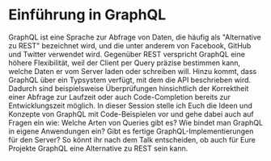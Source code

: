 # Einführung in GraphQL
GraphQL ist eine Sprache zur Abfrage von Daten, die häufig als "Alternative zu REST" bezeichnet wird, und die unter anderem von Facebook, GitHub und Twitter verwendet wird. Gegenüber REST verspricht GraphQL eine höhere Flexibilität, weil der Client per Query präzise bestimmen kann, welche Daten er vom Server laden oder schreiben will. Hinzu kommt, dass GraphQL über ein Typsystem verfügt, mit dem die API beschrieben wird. Dadurch sind beispielsweise Überprüfungen hinsichtlich der Korrektheit einer Abfrage zur Laufzeit oder auch Code-Completion bereits zur Entwicklungszeit möglich. 
In dieser Session stelle ich Euch die Ideen und Konzepte von GraphQL mit Code-Beispielen vor und gehe dabei auch auf Fragen ein wie: Welche Arten von Queries gibt es? Wie bindet man GraphQL in eigene Anwendungen ein? Gibt es fertige GraphQL-Implementierungen für den Server? So könnt ihr nach dem Talk entscheiden, ob auch für Eure Projekte GraphQL eine Alternative zu REST sein kann.
